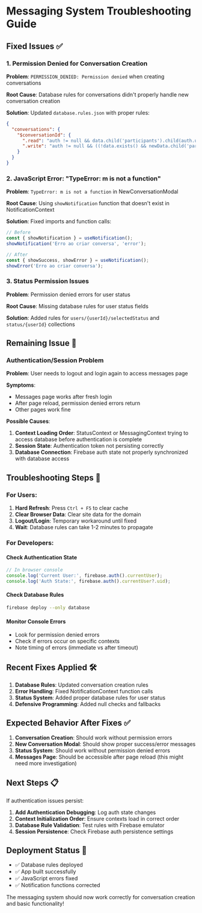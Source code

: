 # Messaging System Troubleshooting Guide

## Fixed Issues ✅

### 1. Permission Denied for Conversation Creation
**Problem**: `PERMISSION_DENIED: Permission denied` when creating conversations

**Root Cause**: Database rules for conversations didn't properly handle new conversation creation

**Solution**: Updated `database.rules.json` with proper rules:
```json
{
  "conversations": {
    "$conversationId": {
      ".read": "auth != null && data.child('participants').child(auth.uid).exists()",
      ".write": "auth != null && ((!data.exists() && newData.child('participants').child(auth.uid).exists()) || (data.exists() && data.child('participants').child(auth.uid).exists()))"
    }
  }
}
```

### 2. JavaScript Error: "TypeError: m is not a function"
**Problem**: `TypeError: m is not a function` in NewConversationModal

**Root Cause**: Using `showNotification` function that doesn't exist in NotificationContext

**Solution**: Fixed imports and function calls:
```javascript
// Before
const { showNotification } = useNotification();
showNotification('Erro ao criar conversa', 'error');

// After  
const { showSuccess, showError } = useNotification();
showError('Erro ao criar conversa');
```

### 3. Status Permission Issues
**Problem**: Permission denied errors for user status

**Root Cause**: Missing database rules for user status fields

**Solution**: Added rules for `users/{userId}/selectedStatus` and `status/{userId}` collections

## Remaining Issue 🔄

### Authentication/Session Problem
**Problem**: User needs to logout and login again to access messages page

**Symptoms**:
- Messages page works after fresh login
- After page reload, permission denied errors return
- Other pages work fine

**Possible Causes**:
1. **Context Loading Order**: StatusContext or MessagingContext trying to access database before authentication is complete
2. **Session State**: Authentication token not persisting correctly
3. **Database Connection**: Firebase auth state not properly synchronized with database access

## Troubleshooting Steps 🔧

### For Users:
1. **Hard Refresh**: Press `Ctrl + F5` to clear cache
2. **Clear Browser Data**: Clear site data for the domain
3. **Logout/Login**: Temporary workaround until fixed
4. **Wait**: Database rules can take 1-2 minutes to propagate

### For Developers:

#### Check Authentication State
```javascript
// In browser console
console.log('Current User:', firebase.auth().currentUser);
console.log('Auth State:', firebase.auth().currentUser?.uid);
```

#### Check Database Rules
```bash
firebase deploy --only database
```

#### Monitor Console Errors
- Look for permission denied errors
- Check if errors occur on specific contexts
- Note timing of errors (immediate vs after timeout)

## Recent Fixes Applied 🛠️

1. **Database Rules**: Updated conversation creation rules
2. **Error Handling**: Fixed NotificationContext function calls
3. **Status System**: Added proper database rules for user status
4. **Defensive Programming**: Added null checks and fallbacks

## Expected Behavior After Fixes ✅

1. **Conversation Creation**: Should work without permission errors
2. **New Conversation Modal**: Should show proper success/error messages
3. **Status System**: Should work without permission denied errors
4. **Messages Page**: Should be accessible after page reload (this might need more investigation)

## Next Steps 📋

If authentication issues persist:

1. **Add Authentication Debugging**: Log auth state changes
2. **Context Initialization Order**: Ensure contexts load in correct order
3. **Database Rule Validation**: Test rules with Firebase emulator
4. **Session Persistence**: Check Firebase auth persistence settings

## Deployment Status 🚀

- ✅ Database rules deployed
- ✅ App built successfully  
- ✅ JavaScript errors fixed
- ✅ Notification functions corrected

The messaging system should now work correctly for conversation creation and basic functionality!
